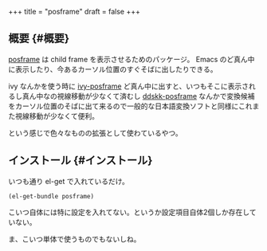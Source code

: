 +++
title = "posframe"
draft = false
+++

## 概要 {#概要}

[posframe](https://github.com/tumashu/posframe) は child frame を表示させるためのパッケージ。
Emacs のど真ん中に表示したり、今あるカーソル位置のすぐそばに出したりできる。

ivy なんかを使う時に [ivy-posframe](https://github.com/tumashu/ivy-posframe) ど真ん中に出すと、いつもそこに表示されるし真ん中なの視線移動が少なくて済むし
[ddskk-posframe](https://github.com/conao3/ddskk-posframe.el) なんかで変換候補をカーソル位置のそばに出て来るので一般的な日本語変換ソフトと同様にこれまた視線移動が少なくて便利。

という感じで色々なものの拡張として使わているやつ。


## インストール {#インストール}

いつも通り el-get で入れているだけ。

```emacs-lisp
(el-get-bundle posframe)
```

こいつ自体には特に設定を入れてない。というか設定項目自体2個しか存在していない。

ま、こいつ単体で使うものでもないしね。
